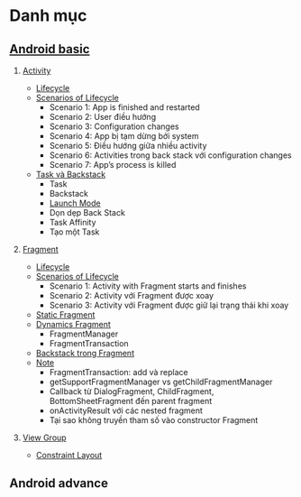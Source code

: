 # Danh mục

## [Android basic](./android-basic.md)
1. [Activity](./android-basic.md/#1-activity)

    - [Lifecycle](./android-basic.md/#11-lifecycle)
    - [Scenarios of Lifecycle](./android-basic.md/#12-Scenarios-of-Lifecycle)
        - Scenario 1: App is finished and restarted
        - Scenario 2: User điều hướng
        - Scenario 3: Configuration changes
        - Scenario 4: App bị tạm dừng bởi system
        - Scenario 5: Điều hướng giữa nhiều activity
        - Scenario 6: Activities trong back stack với configuration changes
        - Scenario 7: App’s process is killed
    - [Task và Backstack](./android-basic.md/#13-Task-and-Backstack)
        - Task
        - Backstack
        - [Launch Mode](./android-basic.md/#Launch-Mode)
        - Dọn dẹp Back Stack
        - Task Affinity
        - Tạo một Task

2. [Fragment](./android-basic.md/#2-fragment)

    - [Lifecycle](./android-basic.md/#21-lifecycle)
    - [Scenarios of Lifecycle](./android-basic.md/#22-Scenarios-of-Lifecycle)
        - Scenario 1: Activity with Fragment starts and finishes
        - Scenario 2: Activity với Fragment được xoay
        - Scenario 3: Activity với Fragment được giữ lại trạng thái khi xoay
    - [Static Fragment](./android-basic.md/#23-Static-Fragment)
    - [Dynamics Fragment](./android-basic.md/#24-Dynamics-Fragment)
        - FragmentManager
        - FragmentTransaction
    - [Backstack trong Fragment](./android-basic.md/#25-Backstack-trong-Fragment)
    - [Note](./android-basic.md/#26-note)
        - FragmentTransaction: add và replace
        - getSupportFragmentManager vs getChildFragmentManager
        - Callback từ DialogFragment, ChildFragment, BottomSheetFragment đến parent fragment
        - onActivityResult với các nested fragment
        - Tại sao không truyền tham số vào constructor Fragment

4. [View Group](./android-basic.md/#4-view-group)

    - [Constraint Layout](./android-basic.md/#41-Constraint-Layout)


## Android advance
